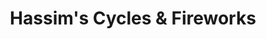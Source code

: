 ---
title: "Hassim's Cycles & Fireworks"
url: /pretoria/hassims-cycles-and-fireworks/
shop: pyrotechnics
---